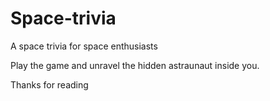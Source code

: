 # Space-trivia
    
A space trivia for space enthusiasts 

Play the game and unravel the hidden astraunaut inside you.

Thanks for reading

